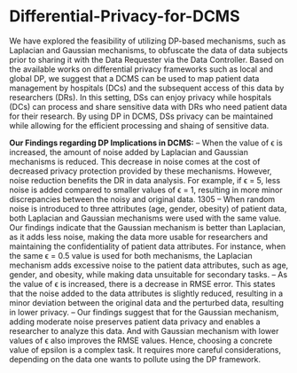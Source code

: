 # Differential-Privacy-for-DCMS
We have explored the feasibility of utilizing DP-based mechanisms, such as Laplacian and Gaussian mechanisms, to obfuscate the data of data subjects prior to sharing it with the Data Requester via the Data Controller.
Based on the available works on differential privacy frameworks such as local and global DP, we suggest that a DCMS can be used to map patient data management by hospitals (DCs) and the subsequent access of this data by researchers (DRs). In this setting, DSs can enjoy privacy while hospitals (DCs) can process and share sensitive data with DRs who need patient data for their research. By using DP in DCMS, DSs privacy can be maintained while allowing for the efficient processing and shaing of sensitive data.

**Our Findings regarding DP Implications in DCMS:**
– When the value of ϵ is increased, the amount of noise added by Laplacian and Gaussian mechanisms is reduced. This decrease in noise comes at the cost of decreased privacy protection provided by these mechanisms. However, noise reduction benefits the DR in data analysis. For example, if ϵ = 5, less noise is added compared to smaller values of ϵ = 1, resulting in more minor discrepancies between the noisy and original data. 1305
– When random noise is introduced to three attributes (age, gender, obesity) of patient data, both Laplacian and Gaussian mechanisms were used with the same value. Our findings indicate that the Gaussian mechanism is better than Laplacian, as it adds less noise, making the data more usable for researchers and maintaining the confidentiality of patient data attributes. For instance, when the same ϵ = 0.5 value is used for both mechanisms, the Laplacian mechanism adds excessive noise to the patient data attributes, such as age, gender, and obesity, while making data unsuitable for secondary tasks.
– As the value of ϵ is increased, there is a decrease in RMSE error. This states that the noise added to the data attributes is slightly reduced, resulting in a minor deviation between the original data and the perturbed data, resulting in lower privacy.
– Our findings suggest that for the Gaussian mechanism, adding moderate noise preserves patient data privacy and enables a researcher to analyze this data. And with Gaussian mechanism with lower values of ϵ also improves the RMSE values. Hence, choosing a concrete value of epsilon is a complex task. It requires more careful considerations, depending on the data one wants to pollute using the DP framework.
